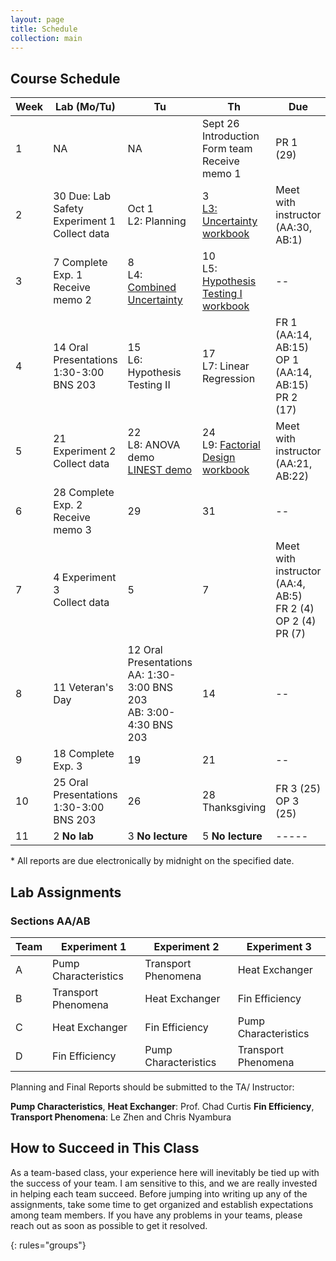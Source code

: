 ```yaml
---
layout: page
title: Schedule
collection: main
---
```


## Course Schedule

| Week | Lab (Mo/Tu)            | Tu           | Th            | Due           |
| ---- | ------------- | ------------- | ------------- | ------------- |
| 1    | NA            | NA    | Sept 26 <br> Introduction <br> Form team <br> Receive memo 1 | PR 1 (29) |
| 2    | 30 Due: Lab Safety <br> Experiment 1 <br> Collect data | Oct 1 <br> L2: Planning | 3 <br> [L3: Uncertainty](https://github.com/uw-cheme436/uw-cheme436.github.io/raw/master/lectures/L3_Uncertainty.ppt) <br> [workbook](https://github.com/uw-cheme436/uw-cheme436.github.io/raw/master/lectures/uncertainty_exercise.xlsx) | Meet with instructor (AA:30, AB:1) |
| 3    | 7 Complete Exp. 1 <br> Receive memo 2 | 8 <br> L4: [Combined Uncertainty](https://github.com/uw-cheme436/uw-cheme436.github.io/raw/master/lectures/L4_Combined_Uncertainty.pptx) | 10 <br> L5: [Hypothesis Testing I](https://github.com/uw-cheme436/uw-cheme436.github.io/raw/master/lectures/L5_Hypothesis_Testing.pptx) <br> [workbook](https://github.com/uw-cheme436/uw-cheme436.github.io/raw/master/lectures/hypothesis_testing.xlsx) | -- |
| 4    | 14 Oral Presentations <br> 1:30-3:00 BNS 203 | 15 <br> L6: Hypothesis Testing II | 17 <br> L7: Linear Regression | FR 1 (AA:14, AB:15) <br> OP 1 (AA:14, AB:15) <br> PR 2 (17) |
| 5    | 21 Experiment 2 <br> Collect data      | 22 <br> L8: ANOVA demo <br> [LINEST demo](https://github.com/uw-cheme436/uw-cheme436.github.io/raw/master/lectures/linest_demo.xlsx) | 24 <br> L9: [Factorial Design](https://github.com/uw-cheme436/uw-cheme436.github.io/raw/master/lectures/L6_Factorial_Design.pptx) <br> [workbook](https://github.com/uw-cheme436/uw-cheme436.github.io/raw/master/lectures/factorial_design.xlsx) | Meet with instructor (AA:21, AB:22) |
| 6    | 28 Complete Exp. 2 <br> Receive memo 3 | 29       | 31       | -- |
| 7    | 4 Experiment 3 <br> Collect data | 5      | 7       | Meet with instructor (AA:4, AB:5) <br> FR 2 (4) <br> OP 2 (4) <br> PR (7) |
| 8    | 11 Veteran's Day       | 12 Oral Presentations <br> AA: 1:30-3:00 BNS 203 <br> AB: 3:00-4:30 BNS 203     | 14       | -- |
| 9    | 18 Complete Exp. 3 | 19       | 21       | -- |
| 10   | 25 Oral Presentations <br> 1:30-3:00 BNS 203 | 26       | 28 Thanksgiving | FR 3 (25) <br> OP 3 (25) |
| 11   | 2 **No lab**      | 3 **No lecture**       | 5 **No lecture**       | ----- |

\* All reports are due electronically by midnight on the specified date.

## Lab Assignments

### Sections AA/AB

| Team | Experiment 1           | Experiment 2           | Experiment 3           |
| ---- | ---------------------- | ---------------------- | ---------------------- |
| A    | Pump Characteristics   | Transport Phenomena    | Heat Exchanger         |
| B    | Transport Phenomena    | Heat Exchanger         | Fin Efficiency         |
| C    | Heat Exchanger         | Fin Efficiency         | Pump Characteristics   |
| D    | Fin Efficiency         | Pump Characteristics   | Transport Phenomena    |

Planning and Final Reports should be submitted to the TA/ Instructor:

**Pump Characteristics**, **Heat Exchanger**: Prof. Chad Curtis
**Fin Efficiency**, **Transport Phenomena**: Le Zhen and Chris Nyambura

## How to Succeed in This Class

As a team-based class, your experience here will inevitably be tied up with the success of your team. I am sensitive to this, and we are really invested in helping each team succeed. Before jumping into writing up any of the assignments, take some time to get organized and establish expectations among team members. If you have any problems in your teams, please reach out as soon as possible to get it resolved.

{: rules="groups"}

